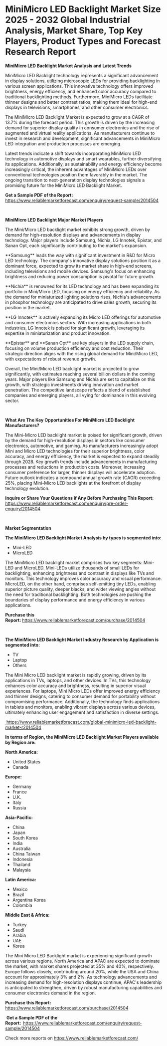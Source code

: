 <p><h1>MiniMicro LED Backlight Market Size 2025 - 2032 Global Industrial Analysis, Market Share, Top Key Players, Product Types and Forecast Research Report</h1></p><p><strong>MiniMicro LED Backlight Market Analysis and Latest Trends</strong></p>
<p><p>MiniMicro LED Backlight technology represents a significant advancement in display solutions, utilizing microscopic LEDs for providing backlighting in various screen applications. This innovative technology offers improved brightness, energy efficiency, and enhanced color accuracy compared to traditional backlighting methods. Furthermore, MiniMicro LEDs facilitate thinner designs and better contrast ratios, making them ideal for high-end displays in televisions, smartphones, and other consumer electronics.</p><p>The MiniMicro LED Backlight Market is expected to grow at a CAGR of 13.7% during the forecast period. This growth is driven by the increasing demand for superior display quality in consumer electronics and the rise of augmented and virtual reality applications. As manufacturers continue to invest in research and development, significant advancements in MiniMicro LED integration and production processes are emerging.</p><p>Latest trends indicate a shift towards incorporating MiniMicro LED technology in automotive displays and smart wearables, further diversifying its applications. Additionally, as sustainability and energy efficiency become increasingly critical, the inherent advantages of MiniMicro LEDs over conventional technologies position them favorably in the market. The ongoing transition to next-generation display technologies signals a promising future for the MiniMicro LED Backlight Market.</p></p>
<p><strong>Get a Sample PDF of the Report:&nbsp;</strong> <a href="https://www.reliablemarketforecast.com/enquiry/request-sample/2014504?utm_campaign=3069&utm_medium=2&utm_source=Github&utm_content=ia&utm_term=29032025&utm_id=minimicro-led-backlight">https://www.reliablemarketforecast.com/enquiry/request-sample/2014504</a></p>
<p>&nbsp;</p>
<p><strong>MiniMicro LED Backlight Major Market Players</strong></p>
<p><p>The Mini/Micro LED backlight market exhibits strong growth, driven by demand for high-resolution displays and advancements in display technology. Major players include Samsung, Nichia, LG Innotek, Epistar, and Sanan Opt, each significantly contributing to the market's expansion.</p><p>**Samsung** leads the way with significant investment in R&D for Micro LED technology. The company's innovative display solutions position it as a dominant force, expected to grow its market share in high-end screens, including televisions and mobile devices. Samsung's focus on enhancing brightness and reducing power consumption is pivotal for future growth.</p><p>**Nichia** is renowned for its LED technology and has been expanding its portfolio in Mini/Micro LED, focusing on energy efficiency and reliability. As the demand for miniaturized lighting solutions rises, Nichia's advancements in phosphor technology are anticipated to drive sales growth, securing its position in the market.</p><p>**LG Innotek** is actively expanding its Micro LED offerings for automotive and consumer electronics sectors. With increasing applications in both industries, LG Innotek is poised for significant growth, leveraging its expertise in miniaturization and product innovation.</p><p>**Epistar** and **Sanan Opt** are key players in the LED supply chain, focusing on volume production efficiency and cost reduction. Their strategic direction aligns with the rising global demand for Mini/Micro LED, with expectations of robust revenue growth.</p><p>Overall, the Mini/Micro LED backlight market is projected to grow significantly, with estimates reaching several billion dollars in the coming years. Major players like Samsung and Nichia are set to capitalize on this growth, with strategic investments driving innovation and market penetration. The competitive landscape reflects a blend of established companies and emerging players, all vying for dominance in this evolving sector.</p></p>
<p>&nbsp;</p>
<p><strong>What Are The Key Opportunities For MiniMicro LED Backlight Manufacturers?</strong></p>
<p><p>The Mini-Micro LED backlight market is poised for significant growth, driven by the demand for high-resolution displays in sectors like consumer electronics, automotive, and gaming. As manufacturers increasingly adopt Mini and Micro LED technologies for their superior brightness, color accuracy, and energy efficiency, the market is expected to expand steadily through 2028. Key growth trends include advancements in manufacturing processes and reductions in production costs. Moreover, increasing consumer preference for larger, thinner displays will accelerate adoption. Future outlook indicates a compound annual growth rate (CAGR) exceeding 25%, placing Mini-Micro LED backlights at the forefront of display technology evolution.</p></p>
<p><strong>Inquire or Share Your Questions If Any Before Purchasing This Report:</strong> <a href="https://www.reliablemarketforecast.com/enquiry/pre-order-enquiry/2014504?utm_campaign=3069&utm_medium=2&utm_source=Github&utm_content=ia&utm_term=29032025&utm_id=minimicro-led-backlight">https://www.reliablemarketforecast.com/enquiry/pre-order-enquiry/2014504</a></p>
<p>&nbsp;</p>
<p><strong>Market Segmentation</strong></p>
<p><strong>The MiniMicro LED Backlight Market Analysis by types is segmented into:</strong></p>
<p><ul><li>Mini-LED</li><li>MicroLED</li></ul></p>
<p><p>The MiniMicro LED backlight market comprises two key segments: Mini-LED and MicroLED. Mini-LEDs utilize thousands of small LEDs for backlighting, enhancing brightness and contrast in displays like TVs and monitors. This technology improves color accuracy and visual performance. MicroLED, on the other hand, comprises self-emitting tiny LEDs, enabling superior picture quality, deeper blacks, and wider viewing angles without the need for traditional backlighting. Both technologies are pushing the boundaries of display performance and energy efficiency in various applications.</p></p>
<p><strong>Purchase this Report:&nbsp;</strong><a href="https://www.reliablemarketforecast.com/purchase/2014504?utm_campaign=3069&utm_medium=2&utm_source=Github&utm_content=ia&utm_term=29032025&utm_id=minimicro-led-backlight">https://www.reliablemarketforecast.com/purchase/2014504</a></p>
<p>&nbsp;</p>
<p><strong>The MiniMicro LED Backlight Market Industry Research by Application is segmented into:</strong></p>
<p><ul><li>TV</li><li>Laptop</li><li>Others</li></ul></p>
<p><p>The Mini Micro LED backlight market is rapidly growing, driven by its applications in TVs, laptops, and other devices. In TVs, this technology enhances color accuracy and brightness, resulting in superior visual experiences. For laptops, Mini Micro LEDs offer improved energy efficiency and thinner designs, catering to consumer demand for portability without compromising performance. Additionally, the technology finds applications in tablets and monitors, enabling vibrant displays across various devices, ultimately enhancing user engagement and satisfaction in diverse settings.</p></p>
<p><a href="https://www.reliablemarketforecast.com/global-minimicro-led-backlight-market-r2014504?utm_campaign=3069&utm_medium=2&utm_source=Github&utm_content=ia&utm_term=29032025&utm_id=minimicro-led-backlight">&nbsp;https://www.reliablemarketforecast.com/global-minimicro-led-backlight-market-r2014504</a></p>
<p><strong>In terms of Region, the MiniMicro LED Backlight Market Players available by Region are:</strong></p>
<p>
    <p> <strong> North America: </strong>
        <ul>
            <li>United States</li>
            <li>Canada</li>
        </ul>
        </p> 
    <p> <strong> Europe: </strong>
        <ul>
            <li>Germany</li>
            <li>France</li>
            <li>U.K.</li>
            <li>Italy</li>
            <li>Russia</li>
        </ul>
        </p> 
    <p> <strong> Asia-Pacific: </strong>
        <ul>
            <li>China</li>
            <li>Japan</li>
            <li>South Korea</li>
            <li>India</li>
            <li>Australia</li>
            <li>China Taiwan</li>
            <li>Indonesia</li>
            <li>Thailand</li>
            <li>Malaysia</li>
        </ul>
        </p> 
    <p> <strong> Latin America: </strong>
        <ul>
            <li>Mexico</li>
            <li>Brazil</li>
            <li>Argentina Korea</li>
            <li>Colombia</li>
        </ul>
        </p> 
    <p> <strong> Middle East & Africa: </strong>
        <ul>
            <li>Turkey</li>
            <li>Saudi</li>
            <li>Arabia</li>
            <li>UAE</li>
            <li>Korea</li>
        </ul>
    </p>
    </p>
<p><p>The Mini Micro LED Backlight market is experiencing significant growth across various regions. North America and APAC are expected to dominate the market, with market shares projected at 35% and 40%, respectively. Europe follows closely, contributing around 20%, while the USA and China account for approximately 3% and 2%. As technology advancements and increasing demand for high-resolution displays continue, APAC's leadership is anticipated to strengthen, driven by robust manufacturing capabilities and consumer electronics demand in the region.</p></p>
<p><strong>Purchase this Report: </strong><a href="https://www.reliablemarketforecast.com/purchase/2014504?utm_campaign=3069&utm_medium=2&utm_source=Github&utm_content=ia&utm_term=29032025&utm_id=minimicro-led-backlight">https://www.reliablemarketforecast.com/purchase/2014504</a></p>
<p>&nbsp;<strong>Get a Sample PDF of the Report:&nbsp;&nbsp;</strong><a href="https://www.reliablemarketforecast.com/enquiry/request-sample/2014504?utm_campaign=3069&utm_medium=2&utm_source=Github&utm_content=ia&utm_term=29032025&utm_id=minimicro-led-backlight">https://www.reliablemarketforecast.com/enquiry/request-sample/2014504</a></p>
<p><strong></strong></p>
<p>Check more reports on <a href="https://www.reliablemarketforecast.com/?utm_campaign=3069&utm_medium=2&utm_source=Github&utm_content=ia&utm_term=29032025&utm_id=minimicro-led-backlight">https://www.reliablemarketforecast.com/</a></p>
